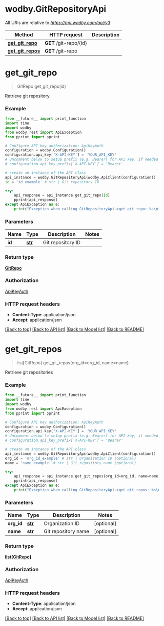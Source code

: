 # wodby.GitRepositoryApi

All URIs are relative to *https://api.wodby.com/api/v3*

Method | HTTP request | Description
------------- | ------------- | -------------
[**get_git_repo**](GitRepositoryApi.md#get_git_repo) | **GET** /git-repo/{id} | 
[**get_git_repos**](GitRepositoryApi.md#get_git_repos) | **GET** /git-repo | 


# **get_git_repo**
> GitRepo get_git_repo(id)



Retrieve git repository

### Example
```python
from __future__ import print_function
import time
import wodby
from wodby.rest import ApiException
from pprint import pprint

# Configure API key authorization: ApiKeyAuth
configuration = wodby.Configuration()
configuration.api_key['X-API-KEY'] = 'YOUR_API_KEY'
# Uncomment below to setup prefix (e.g. Bearer) for API key, if needed
# configuration.api_key_prefix['X-API-KEY'] = 'Bearer'

# create an instance of the API class
api_instance = wodby.GitRepositoryApi(wodby.ApiClient(configuration))
id = 'id_example' # str | Git repository ID

try:
    api_response = api_instance.get_git_repo(id)
    pprint(api_response)
except ApiException as e:
    print("Exception when calling GitRepositoryApi->get_git_repo: %s\n" % e)
```

### Parameters

Name | Type | Description  | Notes
------------- | ------------- | ------------- | -------------
 **id** | [**str**](.md)| Git repository ID | 

### Return type

[**GitRepo**](GitRepo.md)

### Authorization

[ApiKeyAuth](../README.md#ApiKeyAuth)

### HTTP request headers

 - **Content-Type**: application/json
 - **Accept**: application/json

[[Back to top]](#) [[Back to API list]](../README.md#documentation-for-api-endpoints) [[Back to Model list]](../README.md#documentation-for-models) [[Back to README]](../README.md)

# **get_git_repos**
> list[GitRepo] get_git_repos(org_id=org_id, name=name)



Retrieve git repositories

### Example
```python
from __future__ import print_function
import time
import wodby
from wodby.rest import ApiException
from pprint import pprint

# Configure API key authorization: ApiKeyAuth
configuration = wodby.Configuration()
configuration.api_key['X-API-KEY'] = 'YOUR_API_KEY'
# Uncomment below to setup prefix (e.g. Bearer) for API key, if needed
# configuration.api_key_prefix['X-API-KEY'] = 'Bearer'

# create an instance of the API class
api_instance = wodby.GitRepositoryApi(wodby.ApiClient(configuration))
org_id = 'org_id_example' # str | Organization ID (optional)
name = 'name_example' # str | Git repository name (optional)

try:
    api_response = api_instance.get_git_repos(org_id=org_id, name=name)
    pprint(api_response)
except ApiException as e:
    print("Exception when calling GitRepositoryApi->get_git_repos: %s\n" % e)
```

### Parameters

Name | Type | Description  | Notes
------------- | ------------- | ------------- | -------------
 **org_id** | [**str**](.md)| Organization ID | [optional] 
 **name** | **str**| Git repository name | [optional] 

### Return type

[**list[GitRepo]**](GitRepo.md)

### Authorization

[ApiKeyAuth](../README.md#ApiKeyAuth)

### HTTP request headers

 - **Content-Type**: application/json
 - **Accept**: application/json

[[Back to top]](#) [[Back to API list]](../README.md#documentation-for-api-endpoints) [[Back to Model list]](../README.md#documentation-for-models) [[Back to README]](../README.md)

